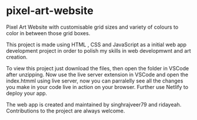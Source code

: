 # pixel-art-website
Pixel Art Website with customisable grid sizes and variety of colours to color in between those grid boxes.

This project is made using HTML , CSS and JavaScript as a initial web app development project in order to polish my skills in web developmwnt and art creation.

To view this project just download the files, then open the folder in VSCode after unzipping. Now use the live server extension in VSCode and open the index.htmml using live server, now you can parralelly see all the changes you make in your code live in action on your browser. 
Further use Netlify to deploy your app.


The web app is created and maintained by singhrajveer79 and ridayeah.
Contributions to the project are always welcome.

